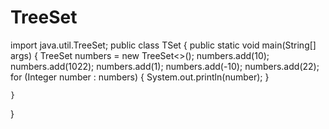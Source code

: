# TreeSet
import java.util.TreeSet; 
public class TSet { public static void main(String[] args) { TreeSet<Integer> numbers = new TreeSet<>(); 
numbers.add(10); numbers.add(1022); numbers.add(1); numbers.add(-10); numbers.add(22); 
for (Integer number : numbers) {             System.out.println(number);
        }

    }
}
